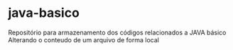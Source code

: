 # java-basico
Repositório para armazenamento dos códigos relacionados a JAVA básico
Alterando o conteudo de um arquivo de forma local
